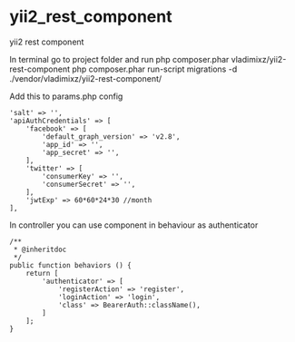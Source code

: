 # yii2_rest_component
yii2 rest component

In terminal go to project folder and run
php composer.phar vladimixz/yii2-rest-component
php composer.phar run-script migrations -d ./vendor/vladimixz/yii2-rest-component/

Add this to params.php config
````
'salt' => '',
'apiAuthCredentials' => [
    'facebook' => [
        'default_graph_version' => 'v2.8',
        'app_id' => '',
        'app_secret' => '',
    ],
    'twitter' => [
        'consumerKey' => '',
        'consumerSecret' => '',
    ],
    'jwtExp' => 60*60*24*30 //month
],
````

In controller you can use component in behaviour as authenticator
````
/**
 * @inheritdoc
 */
public function behaviors () {
    return [
        'authenticator' => [
            'registerAction' => 'register',
            'loginAction' => 'login',
            'class' => BearerAuth::className(),
        ]
    ];
}
````
